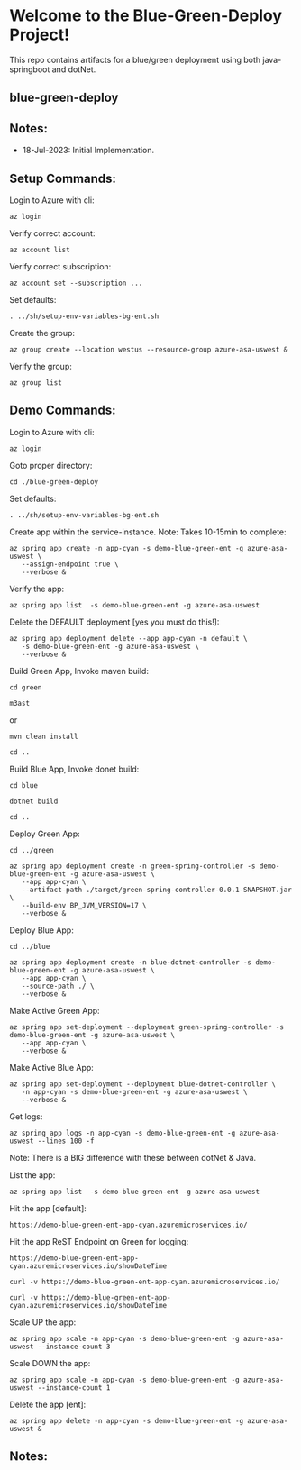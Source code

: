
# Welcome to the Blue-Green-Deploy Project!

This repo contains artifacts for a blue/green deployment using both java-springboot and dotNet.


## blue-green-deploy

## Notes:
- 18-Jul-2023: Initial Implementation.

## Setup Commands:

Login to Azure with cli:
```
az login
```

Verify correct account:
```
az account list
```

Verify correct subscription:
```
az account set --subscription ...
```

Set defaults:
```
. ../sh/setup-env-variables-bg-ent.sh
```


Create the group:
```
az group create --location westus --resource-group azure-asa-uswest &
```

Verify the group:
```
az group list
```


## Demo Commands:

Login to Azure with cli:
```
az login
```

Goto proper directory:
```
cd ./blue-green-deploy
```

Set defaults:
```
. ../sh/setup-env-variables-bg-ent.sh
```

Create app within the service-instance. Note: Takes 10-15min to complete:
```
az spring app create -n app-cyan -s demo-blue-green-ent -g azure-asa-uswest \
   --assign-endpoint true \
   --verbose &
```

Verify the app:
```
az spring app list  -s demo-blue-green-ent -g azure-asa-uswest
```

Delete the DEFAULT deployment [yes you must do this!]: 
```
az spring app deployment delete --app app-cyan -n default \
   -s demo-blue-green-ent -g azure-asa-uswest \
   --verbose &
```

Build Green App, Invoke maven build:
```
cd green
```

```
m3ast
```
or

```
mvn clean install
```

```
cd ..
```

Build Blue App, Invoke donet build:
```
cd blue
```

```
dotnet build
```

```
cd ..
```

Deploy Green App:
```
cd ../green
```

```
az spring app deployment create -n green-spring-controller -s demo-blue-green-ent -g azure-asa-uswest \
   --app app-cyan \
   --artifact-path ./target/green-spring-controller-0.0.1-SNAPSHOT.jar \
   --build-env BP_JVM_VERSION=17 \
   --verbose &
```

Deploy Blue App:
```
cd ../blue
```


```
az spring app deployment create -n blue-dotnet-controller -s demo-blue-green-ent -g azure-asa-uswest \
   --app app-cyan \
   --source-path ./ \
   --verbose &
```

Make Active Green App:
```
az spring app set-deployment --deployment green-spring-controller -s demo-blue-green-ent -g azure-asa-uswest \
   --app app-cyan \  
   --verbose &
```

Make Active Blue App:
```
az spring app set-deployment --deployment blue-dotnet-controller \
   -n app-cyan -s demo-blue-green-ent -g azure-asa-uswest \
   --verbose &
```

Get logs:
```
az spring app logs -n app-cyan -s demo-blue-green-ent -g azure-asa-uswest --lines 100 -f
```
Note: There is a BIG difference with these between dotNet & Java.


List the app:
```
az spring app list  -s demo-blue-green-ent -g azure-asa-uswest
```

Hit the app [default]:
```
https://demo-blue-green-ent-app-cyan.azuremicroservices.io/
```

Hit the app ReST Endpoint on Green for logging:
```
https://demo-blue-green-ent-app-cyan.azuremicroservices.io/showDateTime
```


```
curl -v https://demo-blue-green-ent-app-cyan.azuremicroservices.io/
```

```
curl -v https://demo-blue-green-ent-app-cyan.azuremicroservices.io/showDateTime
```


Scale UP the app:
```
az spring app scale -n app-cyan -s demo-blue-green-ent -g azure-asa-uswest --instance-count 3
```

Scale DOWN the app:
```
az spring app scale -n app-cyan -s demo-blue-green-ent -g azure-asa-uswest --instance-count 1
```

Delete the app [ent]:
```
az spring app delete -n app-cyan -s demo-blue-green-ent -g azure-asa-uswest &
```


## Notes:






